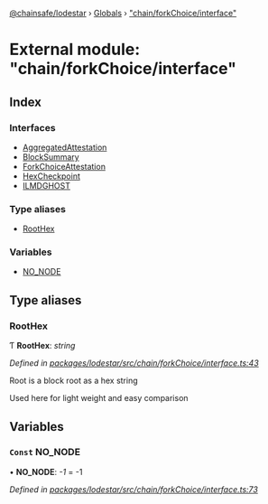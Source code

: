 [@chainsafe/lodestar](../README.md) › [Globals](../globals.md) › ["chain/forkChoice/interface"](_chain_forkchoice_interface_.md)

# External module: "chain/forkChoice/interface"

## Index

### Interfaces

* [AggregatedAttestation](../interfaces/_chain_forkchoice_interface_.aggregatedattestation.md)
* [BlockSummary](../interfaces/_chain_forkchoice_interface_.blocksummary.md)
* [ForkChoiceAttestation](../interfaces/_chain_forkchoice_interface_.forkchoiceattestation.md)
* [HexCheckpoint](../interfaces/_chain_forkchoice_interface_.hexcheckpoint.md)
* [ILMDGHOST](../interfaces/_chain_forkchoice_interface_.ilmdghost.md)

### Type aliases

* [RootHex](_chain_forkchoice_interface_.md#roothex)

### Variables

* [NO_NODE](_chain_forkchoice_interface_.md#const-no_node)

## Type aliases

###  RootHex

Ƭ **RootHex**: *string*

*Defined in [packages/lodestar/src/chain/forkChoice/interface.ts:43](https://github.com/ChainSafe/lodestar/blob/e2d6cf7/packages/lodestar/src/chain/forkChoice/interface.ts#L43)*

Root is a block root as a hex string

Used here for light weight and easy comparison

## Variables

### `Const` NO_NODE

• **NO_NODE**: *-1* = -1

*Defined in [packages/lodestar/src/chain/forkChoice/interface.ts:73](https://github.com/ChainSafe/lodestar/blob/e2d6cf7/packages/lodestar/src/chain/forkChoice/interface.ts#L73)*
